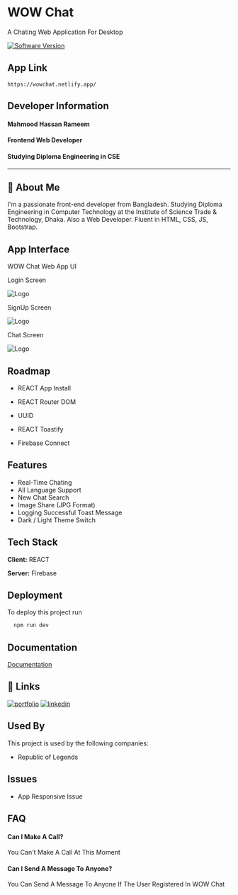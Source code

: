 # WOW Chat

A Chating Web Application For Desktop

[![Software Version](https://img.shields.io/badge/Software_Version-Insider_Preview-red.svg)]()

## App Link

```
https://wowchat.netlify.app/
```

## Developer Information

#### **Mahmood Hassan Rameem**

#### Frontend Web Developer

#### Studying Diploma Engineering in CSE

---

## 🚀 About Me

I'm a passionate front-end developer from Bangladesh. Studying Diploma Engineering in Computer Technology at the Institute of Science Trade & Technology, Dhaka. Also a Web Developer. Fluent in HTML, CSS, JS, Bootstrap.

## App Interface

WOW Chat Web App UI

Login Screen

![Logo](https://wowchat.netlify.app/ss/ss1.png)

SignUp Screen

![Logo](https://wowchat.netlify.app/ss/ss2.png)

Chat Screen

![Logo](https://wowchat.netlify.app/ss/ss3.png)

## Roadmap

- REACT App Install

- REACT Router DOM

- UUID

- REACT Toastify

- Firebase Connect

## Features

- Real-Time Chating
- All Language Support
- New Chat Search
- Image Share (JPG Format)
- Logging Successful Toast Message
- Dark / Light Theme Switch

## Tech Stack

**Client:** REACT

**Server:** Firebase

## Deployment

To deploy this project run

```bash
  npm run dev
```

## Documentation

[Documentation](https://getstarted-wowchat.netlify.app/)

## 🔗 Links

[![portfolio](https://img.shields.io/badge/my_portfolio-000?style=for-the-badge&logo=ko-fi&logoColor=white)](https://rameem.netlify.app/)
[![linkedin](https://img.shields.io/badge/linkedin-0A66C2?style=for-the-badge&logo=linkedin&logoColor=white)](https://www.linkedin.com/in/mahmood-hassan-rameem/)

## Used By

This project is used by the following companies:

- Republic of Legends

## Issues

- App Responsive Issue

## FAQ

#### Can I Make A Call?

You Can't Make A Call At This Moment

#### Can I Send A Message To Anyone?

You Can Send A Message To Anyone If The User Registered In WOW Chat
